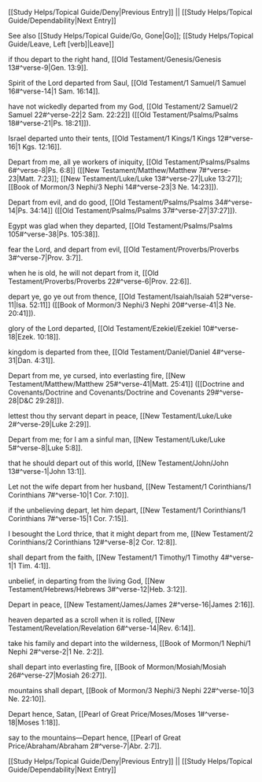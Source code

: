 [[Study Helps/Topical Guide/Deny|Previous Entry]]  ||  [[Study Helps/Topical Guide/Dependability|Next Entry]]

 See also [[Study Helps/Topical Guide/Go, Gone|Go]]; [[Study Helps/Topical Guide/Leave, Left [verb]|Leave]]

 if thou depart to the right hand, [[Old Testament/Genesis/Genesis 13#^verse-9|Gen. 13:9]].

 Spirit of the Lord departed from Saul, [[Old Testament/1 Samuel/1 Samuel 16#^verse-14|1 Sam. 16:14]].

 have not wickedly departed from my God, [[Old Testament/2 Samuel/2 Samuel 22#^verse-22|2 Sam. 22:22]] ([[Old Testament/Psalms/Psalms 18#^verse-21|Ps. 18:21]]).

 Israel departed unto their tents, [[Old Testament/1 Kings/1 Kings 12#^verse-16|1 Kgs. 12:16]].

 Depart from me, all ye workers of iniquity, [[Old Testament/Psalms/Psalms 6#^verse-8|Ps. 6:8]] ([[New Testament/Matthew/Matthew 7#^verse-23|Matt. 7:23]]; [[New Testament/Luke/Luke 13#^verse-27|Luke 13:27]]; [[Book of Mormon/3 Nephi/3 Nephi 14#^verse-23|3 Ne. 14:23]]).

 Depart from evil, and do good, [[Old Testament/Psalms/Psalms 34#^verse-14|Ps. 34:14]] ([[Old Testament/Psalms/Psalms 37#^verse-27|37:27]]).

 Egypt was glad when they departed, [[Old Testament/Psalms/Psalms 105#^verse-38|Ps. 105:38]].

 fear the Lord, and depart from evil, [[Old Testament/Proverbs/Proverbs 3#^verse-7|Prov. 3:7]].

 when he is old, he will not depart from it, [[Old Testament/Proverbs/Proverbs 22#^verse-6|Prov. 22:6]].

 depart ye, go ye out from thence, [[Old Testament/Isaiah/Isaiah 52#^verse-11|Isa. 52:11]] ([[Book of Mormon/3 Nephi/3 Nephi 20#^verse-41|3 Ne. 20:41]]).

 glory of the Lord departed, [[Old Testament/Ezekiel/Ezekiel 10#^verse-18|Ezek. 10:18]].

 kingdom is departed from thee, [[Old Testament/Daniel/Daniel 4#^verse-31|Dan. 4:31]].

 Depart from me, ye cursed, into everlasting fire, [[New Testament/Matthew/Matthew 25#^verse-41|Matt. 25:41]] ([[Doctrine and Covenants/Doctrine and Covenants/Doctrine and Covenants 29#^verse-28|D&C 29:28]]).

 lettest thou thy servant depart in peace, [[New Testament/Luke/Luke 2#^verse-29|Luke 2:29]].

 Depart from me; for I am a sinful man, [[New Testament/Luke/Luke 5#^verse-8|Luke 5:8]].

 that he should depart out of this world, [[New Testament/John/John 13#^verse-1|John 13:1]].

 Let not the wife depart from her husband, [[New Testament/1 Corinthians/1 Corinthians 7#^verse-10|1 Cor. 7:10]].

 if the unbelieving depart, let him depart, [[New Testament/1 Corinthians/1 Corinthians 7#^verse-15|1 Cor. 7:15]].

 I besought the Lord thrice, that it might depart from me, [[New Testament/2 Corinthians/2 Corinthians 12#^verse-8|2 Cor. 12:8]].

 shall depart from the faith, [[New Testament/1 Timothy/1 Timothy 4#^verse-1|1 Tim. 4:1]].

 unbelief, in departing from the living God, [[New Testament/Hebrews/Hebrews 3#^verse-12|Heb. 3:12]].

 Depart in peace, [[New Testament/James/James 2#^verse-16|James 2:16]].

 heaven departed as a scroll when it is rolled, [[New Testament/Revelation/Revelation 6#^verse-14|Rev. 6:14]].

 take his family and depart into the wilderness, [[Book of Mormon/1 Nephi/1 Nephi 2#^verse-2|1 Ne. 2:2]].

 shall depart into everlasting fire, [[Book of Mormon/Mosiah/Mosiah 26#^verse-27|Mosiah 26:27]].

 mountains shall depart, [[Book of Mormon/3 Nephi/3 Nephi 22#^verse-10|3 Ne. 22:10]].

 Depart hence, Satan, [[Pearl of Great Price/Moses/Moses 1#^verse-18|Moses 1:18]].

 say to the mountains—Depart hence, [[Pearl of Great Price/Abraham/Abraham 2#^verse-7|Abr. 2:7]].

[[Study Helps/Topical Guide/Deny|Previous Entry]]  ||  [[Study Helps/Topical Guide/Dependability|Next Entry]]